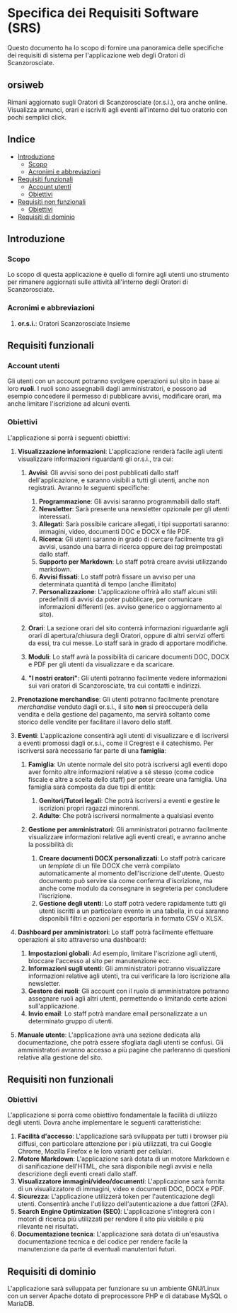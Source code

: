 # Specifica dei Requisiti Software (SRS)

Questo documento ha lo scopo di fornire una panoramica delle specifiche dei requisiti di sistema per l'applicazione web degli Oratori di Scanzorosciate.

## orsiweb
Rimani aggiornato sugli Oratori di Scanzorosciate (or.s.i.), ora anche online. Visualizza annunci, orari e iscriviti agli eventi all'interno del tuo oratorio con pochi semplici click.

## Indice
- [Introduzione](#introduzione)
  - [Scopo](#scopo)
  - [Acronimi e abbreviazioni](#acronimi-e-abbreviazioni)
- [Requisiti funzionali](#requisiti-funzionali)
  - [Account utenti](#account-utenti)
  - [Obiettivi](#obiettivi)
- [Requisiti non funzionali](#requisiti-non-funzionali)
  - [Obiettivi](#obiettivi-1)
- [Requisiti di dominio](#requisiti-di-dominio)

## Introduzione
### Scopo
Lo scopo di questa applicazione è quello di fornire agli utenti uno strumento per rimanere aggiornati sulle attività all'interno degli Oratori di Scanzorosciate.

### Acronimi e abbreviazioni
1. **or.s.i.**: Oratori Scanzorosciate Insieme

## Requisiti funzionali

### Account utenti
Gli utenti con un account potranno svolgere operazioni sul sito in base ai loro **ruoli**. I ruoli sono assegnabili dagli amministratori, e possono ad esempio concedere il permesso di pubblicare avvisi, modificare orari, ma anche limitare l'iscrizione ad alcuni eventi.

### Obiettivi
L'applicazione si porrà i seguenti obiettivi:

1. **Visualizzazione informazioni**: L'applicazione renderà facile agli utenti visualizzare informazioni riguardanti gli or.s.i., tra cui:

    1. **Avvisi**: Gli avvisi sono dei post pubblicati dallo staff dell'applicazione, e saranno visibili a tutti gli utenti, anche non registrati. Avranno le seguenti specifiche:

        1. **Programmazione**: Gli avvisi saranno programmabili dallo staff.
        2. **Newsletter**: Sarà presente una newsletter opzionale per gli utenti interessati.
        3. **Allegati**: Sarà possibile caricare allegati, i tipi supportati saranno: immagini, video, documenti DOC e DOCX e file PDF.
        4. **Ricerca**: Gli utenti saranno in grado di cercare facilmente tra gli avvisi, usando una barra di ricerca oppure dei *tag* preimpostati dallo staff.
        5. **Supporto per Markdown**: Lo staff potrà creare avvisi utilizzando markdown.
        6. **Avvisi fissati**: Lo staff potrà fissare un avviso per una determinata quantità di tempo (anche illimitato)
        7. **Personalizzazione**: L'applicazione offrirà allo staff alcuni stili predefiniti di avvisi da poter pubblicare, per comunicare informazioni differenti (es. avviso generico o aggiornamento al sito).

    2. **Orari**: La sezione orari del sito conterrà informazioni riguardante agli orari di apertura/chiusura degli Oratori, oppure di altri servizi offerti da essi, tra cui messe. Lo staff sarà in grado di apportare modifiche.
    3. **Moduli**: Lo staff avrà la possibilità di caricare documenti DOC, DOCX e PDF per gli utenti da visualizzare e da scaricare.
    4. **"I nostri oratori"**: Gli utenti potranno facilmente vedere informazioni sui vari oratori di Scanzorosciate, tra cui contatti e indirizzi.

2. **Prenotazione merchandise**: Gli utenti potranno facilmente prenotare *merchandise* venduto dagli or.s.i., il sito **non** si preoccuperà della vendita e della gestione del pagamento, ma servirà soltanto come storico delle vendite per facilitare il lavoro dello staff.

3. **Eventi**: L'applicazione consentirà agli utenti di visualizzare e di iscriversi a eventi promossi dagli or.s.i., come il Cregrest e il catechismo. Per iscriversi sarà necessario far parte di una **famiglia**:

   1. **Famiglia**: Un utente normale del sito potrà iscriversi agli eventi dopo aver fornito altre informazioni relative a sé stesso (come codice fiscale e altre a scelta dello staff) per poter creare una famiglia. Una famiglia sarà composta da due tipi di entità:

      1. **Genitori/Tutori legali**: Che potrà iscriversi a eventi e gestire le iscrizioni propri ragazzi minorenni.
      2. **Adulto**: Che potrà iscriversi normalmente a qualsiasi evento

   2. **Gestione per amministratori**: Gli amministratori potranno facilmente visualizzare informazioni relative agli eventi creati, e avranno anche la possibilità di:

      1. **Creare documenti DOCX personalizzati**: Lo staff potrà caricare un *template* di un file DOCX che verrà compilato automaticamente al momento dell'iscrizione dell'utente. Questo documento può servire sia come conferma d'iscrizione, ma anche come modulo da consegnare in segreteria per concludere l'iscrizione.
      2. **Gestione degli utenti**: Lo staff potrà vedere rapidamente tutti gli utenti iscritti a un particolare evento in una tabella, in cui saranno disponibili filtri e opzioni per esportarla in formato CSV o XLSX.

4. **Dashboard per amministratori**: Lo staff potrà facilmente effettuare operazioni al sito attraverso una dashboard:

    1. **Impostazioni globali**: Ad esempio, limitare l'iscrizione agli utenti, bloccare l'accesso al sito per manutenzione ecc.
    2. **Informazioni sugli utenti**: Gli amministratori potranno visualizzare informazioni relative agli utenti, tra cui verificare la loro iscrizione alla newsletter.
    3. **Gestore dei ruoli**: Gli account con il ruolo di amministratore potranno assegnare ruoli agli altri utenti, permettendo o limitando certe azioni sull'applicazione.
    4. **Invio email**: Lo staff potrà mandare email personalizzate a un determinato gruppo di utenti.

5. **Manuale utente**: L'applicazione avrà una sezione dedicata alla documentazione, che potrà essere sfogliata dagli utenti se confusi. Gli amministratori avranno accesso a più pagine che parleranno di questioni relative alla gestione del sito.

## Requisiti non funzionali
### Obiettivi
L'applicazione si porrà come obiettivo fondamentale la facilità di utilizzo degli utenti. Dovra anche implementare le seguenti caratteristiche:

1. **Facilità d'accesso**: L'applicazione sarà sviluppata per tutti i browser più diffusi, con particolare attenzione per i più utilizzati, tra cui Google Chrome, Mozilla Firefox e le loro varianti per cellulari.
2. **Motore Markdown**: L'applicazione sarà dotata di un motore Markdown e di sanificazione dell'HTML, che sarà disponibile negli avvisi e nella descrizione degli eventi creati dallo staff.
3. **Visualizzatore immagini/video/documenti**: L'applicazione sarà fornita di un visualizzatore di immagini, video e documenti DOC, DOCX e PDF.
4. **Sicurezza**: L'applicazione utilizzerà token per l'autenticazione degli utenti. Consentirà anche l'utilizzo dell'autenticazione a due fattori (2FA).
5. **Search Engine Optimization (SEO)**: L'applicazione s'integrerà con i motori di ricerca più utilizzati per rendere il sito più visibile e più rilevante nei risultati.
6. **Documentazione tecnica**: L'applicazione sarà dotata di un'esaustiva documentazione tecnica e del codice per rendere facile la manutenzione da parte di eventuali manutentori futuri.

## Requisiti di dominio
L'applicazione sarà sviluppata per funzionare su un ambiente GNU/Linux con un server Apache dotato di preprocessore PHP e di database MySQL o MariaDB.
